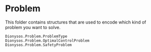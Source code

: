 # Problem 

This folder contains structures that are used to encode which kind of problem you want to solve.

```@docs
Dionysos.Problem.ProblemType
Dionysos.Problem.OptimalControlProblem
Dionysos.Problem.SafetyProblem
```